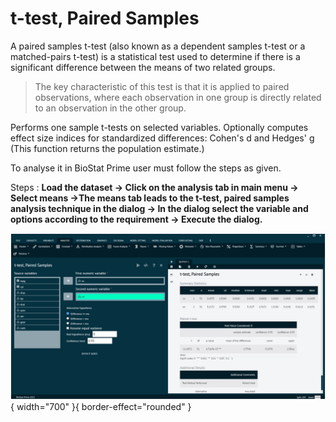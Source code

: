 # t-test, Paired Samples

A paired samples t-test (also known as a dependent samples t-test or a matched-pairs t-test) is a statistical test used to determine if there is a significant difference between the means of two related groups. 

>The key characteristic of this test is that it is applied to paired observations, where each observation in one group is directly related to an observation in the other group.

Performs one sample t-tests on selected variables. Optionally computes effect size indices for standardized differences: Cohen's d and Hedges' g (This function returns the population estimate.)

To analyse it in BioStat Prime user must follow the steps as given.

Steps
: __Load the dataset -> Click on the analysis tab in main menu -> Select means ->The means tab leads to the t-test, paired samples analysis technique in the dialog -> In the dialog select the variable and options according to the requirement -> Execute the dialog.__

![alt text](screenshots/image123.png){ width="700" }{ border-effect="rounded" }
